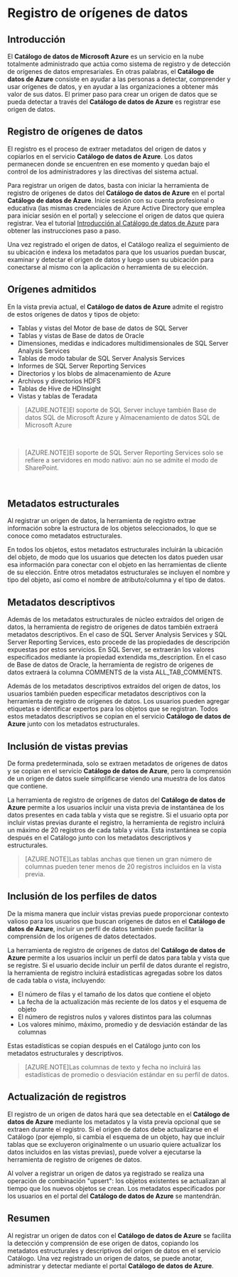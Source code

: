 <properties
   pageTitle="Registro de orígenes de datos"
   description="Artículo de procedimientos que destaca cómo registrar orígenes de datos con el Catálogo de datos de Azure, incluidos los campos de metadatos que se extraen y los orígenes de datos que se admiten durante la vista previa."
   services="data-catalog"
   documentationCenter=""
   authors="steelanddata"
   manager="NA"
   editor=""
   tags=""/>
<tags
   ms.service="data-catalog"
   ms.devlang="NA"
   ms.topic="article"
   ms.tgt_pltfrm="NA"
   ms.workload="data-catalog"
   ms.date="10/23/2015"
   ms.author="maroche"/>


# Registro de orígenes de datos

## Introducción
El **Catálogo de datos de Microsoft Azure** es un servicio en la nube totalmente administrado que actúa como sistema de registro y de detección de orígenes de datos empresariales. En otras palabras, el **Catálogo de datos de Azure** consiste en ayudar a las personas a detectar, comprender y usar orígenes de datos, y en ayudar a las organizaciones a obtener más valor de sus datos. El primer paso para crear un origen de datos que se pueda detectar a través del **Catálogo de datos de Azure** es registrar ese origen de datos.
## Registro de orígenes de datos
El registro es el proceso de extraer metadatos del origen de datos y copiarlos en el servicio **Catálogo de datos de Azure**. Los datos permanecen donde se encuentren en ese momento y quedan bajo el control de los administradores y las directivas del sistema actual.

Para registrar un origen de datos, basta con iniciar la herramienta de registro de orígenes de datos del **Catálogo de datos de Azure** en el portal **Catálogo de datos de Azure**. Inicie sesión con su cuenta profesional o educativa (las mismas credenciales de Azure Active Directory que emplea para iniciar sesión en el portal) y seleccione el origen de datos que quiera registrar. Vea el tutorial [Introducción al Catálogo de datos de Azure](data-catalog-get-started.md) para obtener las instrucciones paso a paso.

Una vez registrado el origen de datos, el Catálogo realiza el seguimiento de su ubicación e indexa los metadatos para que los usuarios puedan buscar, examinar y detectar el origen de datos y luego usen su ubicación para conectarse al mismo con la aplicación o herramienta de su elección.

## Orígenes admitidos
En la vista previa actual, el **Catálogo de datos de Azure** admite el registro de estos orígenes de datos y tipos de objeto:

* Tablas y vistas del Motor de base de datos de SQL Server
* Tablas y vistas de Base de datos de Oracle
* Dimensiones, medidas e indicadores multidimensionales de SQL Server Analysis Services
* Tablas de modo tabular de SQL Server Analysis Services
* Informes de SQL Server Reporting Services
* Directorios y los blobs de almacenamiento de Azure
* Archivos y directorios HDFS
* Tablas de Hive de HDInsight
* Vistas y tablas de Teradata

> [AZURE.NOTE]El soporte de SQL Server incluye también Base de datos SQL de Microsoft Azure y Almacenamiento de datos SQL de Microsoft Azure

<br/>

> [AZURE.NOTE]El soporte de SQL Server Reporting Services solo se refiere a servidores en modo nativo: aún no se admite el modo de SharePoint.

<br/>


## Metadatos estructurales
Al registrar un origen de datos, la herramienta de registro extrae información sobre la estructura de los objetos seleccionados, lo que se conoce como metadatos estructurales.

En todos los objetos, estos metadatos estructurales incluirán la ubicación del objeto, de modo que los usuarios que detecten los datos pueden usar esa información para conectar con el objeto en las herramientas de cliente de su elección. Entre otros metadatos estructurales se incluyen el nombre y tipo del objeto, así como el nombre de atributo/columna y el tipo de datos.

## Metadatos descriptivos
Además de los metadatos estructurales de núcleo extraídos del origen de datos, la herramienta de registro de orígenes de datos también extraerá metadatos descriptivos. En el caso de SQL Server Analysis Services y SQL Server Reporting Services, esto procede de las propiedades de descripción expuestas por estos servicios. En SQL Server, se extraerán los valores especificados mediante la propiedad extendida ms\_description. En el caso de Base de datos de Oracle, la herramienta de registro de orígenes de datos extraerá la columna COMMENTS de la vista ALL\_TAB\_COMMENTS.

Además de los metadatos descriptivos extraídos del origen de datos, los usuarios también pueden especificar metadatos descriptivos con la herramienta de registro de orígenes de datos. Los usuarios pueden agregar etiquetas e identificar expertos para los objetos que se registran. Todos estos metadatos descriptivos se copian en el servicio **Catálogo de datos de Azure** junto con los metadatos estructurales.

## Inclusión de vistas previas

De forma predeterminada, solo se extraen metadatos de orígenes de datos y se copian en el servicio **Catálogo de datos de Azure**, pero la comprensión de un origen de datos suele simplificarse viendo una muestra de los datos que contiene.

La herramienta de registro de orígenes de datos del **Catálogo de datos de Azure** permite a los usuarios incluir una vista previa de instantánea de los datos presentes en cada tabla y vista que se registre. Si el usuario opta por incluir vistas previas durante el registro, la herramienta de registro incluirá un máximo de 20 registros de cada tabla y vista. Esta instantánea se copia después en el Catálogo junto con los metadatos descriptivos y estructurales.


> [AZURE.NOTE]Las tablas anchas que tienen un gran número de columnas pueden tener menos de 20 registros incluidos en la vista previa.


## Inclusión de los perfiles de datos

De la misma manera que incluir vistas previas puede proporcionar contexto valioso para los usuarios que buscan orígenes de datos en el **Catálogo de datos de Azure**, incluir un perfil de datos también puede facilitar la comprensión de los orígenes de datos detectados.

La herramienta de registro de orígenes de datos del **Catálogo de datos de Azure** permite a los usuarios incluir un perfil de datos para tabla y vista que se registre. Si el usuario decide incluir un perfil de datos durante el registro, la herramienta de registro incluirá estadísticas agregadas sobre los datos de cada tabla o vista, incluyendo:

* El número de filas y el tamaño de los datos que contiene el objeto
* La fecha de la actualización más reciente de los datos y el esquema de objeto
* El número de registros nulos y valores distintos para las columnas
* Los valores mínimo, máximo, promedio y de desviación estándar de las columnas

Estas estadísticas se copian después en el Catálogo junto con los metadatos estructurales y descriptivos.

> [AZURE.NOTE]Las columnas de texto y fecha no incluirá las estadísticas de promedio o desviación estándar en su perfil de datos.


## Actualización de registros

El registro de un origen de datos hará que sea detectable en el **Catálogo de datos de Azure** mediante los metadatos y la vista previa opcional que se extraen durante el registro. Si el origen de datos debe actualizarse en el Catálogo (por ejemplo, si cambia el esquema de un objeto, hay que incluir tablas que se excluyeron originalmente o un usuario quiere actualizar los datos incluidos en las vistas previas), puede volver a ejecutarse la herramienta de registro de orígenes de datos.

Al volver a registrar un origen de datos ya registrado se realiza una operación de combinación "upsert": los objetos existentes se actualizan al tiempo que los nuevos objetos se crean. Los metadatos especificados por los usuarios en el portal del **Catálogo de datos de Azure** se mantendrán.

## Resumen
Al registrar un origen de datos con el **Catálogo de datos de Azure** se facilita la detección y comprensión de ese origen de datos, copiando los metadatos estructurales y descriptivos del origen de datos en el servicio Catálogo. Una vez registrado un origen de datos, se puede anotar, administrar y detectar mediante el portal **Catálogo de datos de Azure**.

<!---HONumber=Nov15_HO1-->